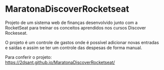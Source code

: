 # MaratonaDiscoverRocketseat
Projeto de um sistema web de finanças desenvolvido junto com a RocketSeat para treinar os conceitos aprendidos nos cursos Discover Rockeseat.

O projeto é um controle de gastos onde é possível adicionar novas entradas e saídas e assim se ter um controle das despesas de forma manual.


Para conferir o projeto: https://2dsant.github.io/MaratonaDiscoverRocketseat/
